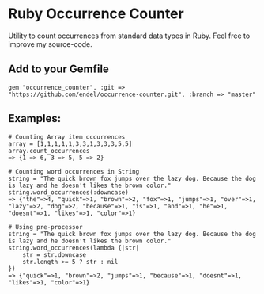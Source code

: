 # Ruby Occurrence Counter

Utility to count occurrences from standard data types in Ruby.
Feel free to improve my source-code.

## Add to your Gemfile

    gem "occurrence_counter", :git => "https://github.com/endel/occurrence-counter.git", :branch => "master"

## Examples:
    # Counting Array item occurrences
    array = [1,1,1,1,1,3,3,1,3,3,3,5,5]
    array.count_occurrences
    => {1 => 6, 3 => 5, 5 => 2}

    # Counting word occurrences in String
    string = "The quick brown fox jumps over the lazy dog. Because the dog is lazy and he doesn't likes the brown color."
    string.word_occurrences(:downcase)
    => {"the"=>4, "quick"=>1, "brown"=>2, "fox"=>1, "jumps"=>1, "over"=>1, "lazy"=>2, "dog"=>2, "because"=>1, "is"=>1, "and"=>1, "he"=>1, "doesnt"=>1, "likes"=>1, "color"=>1}

    # Using pre-processor
    string = "The quick brown fox jumps over the lazy dog. Because the dog is lazy and he doesn't likes the brown color."
    string.word_occurrences(lambda {|str|
        str = str.downcase
        str.length >= 5 ? str : nil
    })
    => {"quick"=>1, "brown"=>2, "jumps"=>1, "because"=>1, "doesnt"=>1, "likes"=>1, "color"=>1}

    